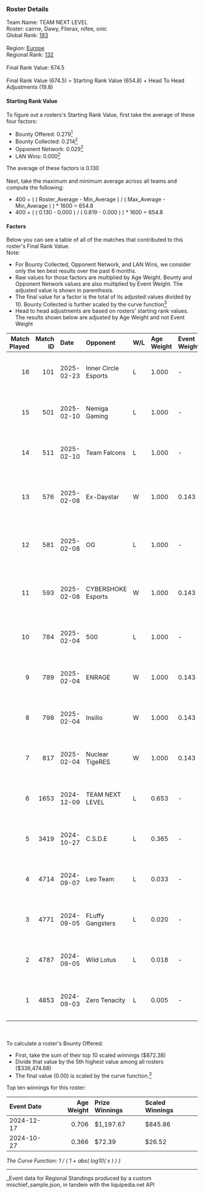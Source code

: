 ### Roster Details<br />
Team Name: TEAM NEXT LEVEL<br />
Roster: cairne, Dawy, Flierax, nifee, onic<br />
Global Rank: [193](../../standings_global_2025_03_01.md)<br />
<br />
Region: [Europe]( ../../standings_europe_2025_03_01.md)<br />
Regional Rank: [132]( ../../standings_europe_2025_03_01.md)<br />
<br />
Final Rank Value:  674.5<br />
<br />
Final Rank Value (674.5) = Starting Rank Value (654.8) + Head To Head Adjustments (19.8)<br />

#### Starting Rank Value<br />
To figure out a rosters's Starting Rank Value, first take the average of these four factors:<br />
- Bounty Offered: 0.279[<sup>1</sup>](#table2)
- Bounty Collected: 0.214[<sup>2</sup>](#table1)
- Opponent Network: 0.029[<sup>2</sup>](#table1)
- LAN Wins: 0.000[<sup>2</sup>](#table1)

The average of these factors is 0.130<br />
<br />
Next, take the maximum and minimum average across all teams and compute the following:<br />
- 400 + ( ( Roster_Average - Min_Average ) / ( Max_Average - Min_Average ) ) * 1600 = 654.8
- 400 + ( ( 0.130 - 0.000 ) / ( 0.819 - 0.000 ) ) * 1600 = 654.8


#### Factors<br />
Below you can see a table of all of the matches that contributed to this roster's Final Rank Value.<br />
Note:<br />

- For Bounty Collected, Opponent Network, and LAN Wins, we consider only the ten best results over the past 6 months.
- Raw values for those factors are multiplied by Age Weight. Bounty and Opponent Network values are also multiplied by Event Weight. The adjusted value is shown in parenthesis.
- The final value for a factor is the total of its adjusted values divided by 10. Bounty Collected is further scaled by the curve function[<sup>3</sup>](#curveFunction)
- Head to head adjustments are based on rosters' starting rank values. The results shown below are adjusted by Age Weight and not Event Weight
<span id="table1"></span><br />


| Match Played | Match ID | Date       | Opponent             | W/L | Age Weight | Event Weight | Bounty Collected | Opponent Network | LAN Wins  | H2H Adj. | Roster                                 |
| -: | -: | :- | :- | :- | :- | :- | :- | :- | :- | -: | :- |
|           16 |      101 | 2025-02-23 | Inner Circle Esports | L   | 1.000      | -            | -                | -                | -         |   -22.81 | cairne, Dawy, Flierax, nifee, onic     |
|           15 |      501 | 2025-02-10 | Nemiga Gaming        | L   | 1.000      | -            | -                | -                | -         |    -5.55 | cairne, Dawy, Flierax, nifee, onic     |
|           14 |      511 | 2025-02-10 | Team Falcons         | L   | 1.000      | -            | -                | -                | -         |    -0.06 | cairne, Dawy, Flierax, nifee, onic     |
|           13 |      576 | 2025-02-08 | Ex-Daystar           | W   | 1.000      | 0.143        | 0.000 (0.000)    | 0.056 (0.008)    | 0 (0.000) |     5.04 | cairne, Dawy, Flierax, nifee, s-chilla |
|           12 |      581 | 2025-02-08 | OG                   | L   | 1.000      | -            | -                | -                | -         |    -8.15 | cairne, Dawy, Flierax, nifee, s-chilla |
|           11 |      593 | 2025-02-08 | CYBERSHOKE Esports   | W   | 1.000      | 0.143        | 0.010 (0.001)    | 0.962 (0.137)    | 0 (0.000) |    21.00 | cairne, Dawy, Flierax, nifee, s-chilla |
|           10 |      784 | 2025-02-04 | 500                  | L   | 1.000      | -            | -                | -                | -         |    -4.71 | cairne, Dawy, Flierax, nifee, onic     |
|            9 |      789 | 2025-02-04 | ENRAGE               | W   | 1.000      | 0.143        | 0.000 (0.000)    | 0.111 (0.016)    | 0 (0.000) |    13.80 | cairne, Dawy, Flierax, nifee, onic     |
|            8 |      798 | 2025-02-04 | Insilio              | W   | 1.000      | 0.143        | 0.000 (0.000)    | 0.527 (0.075)    | 0 (0.000) |    18.52 | cairne, Dawy, Flierax, nifee, onic     |
|            7 |      817 | 2025-02-04 | Nuclear TigeRES      | W   | 1.000      | 0.143        | 0.004 (0.001)    | 0.344 (0.049)    | 0 (0.000) |    15.11 | cairne, Dawy, Flierax, nifee, onic     |
|            6 |     1653 | 2024-12-09 | TEAM NEXT LEVEL      | L   | 0.653      | -            | -                | -                | -         |    -6.09 | ch1rs, Dawy, Flierax, nifee, Psycho    |
|            5 |     3419 | 2024-10-27 | C.S.D.E              | L   | 0.365      | -            | -                | -                | -         |    -5.48 | ch1rs, Dawy, Flierax, nifee, Psycho    |
|            4 |     4714 | 2024-09-07 | Leo Team             | L   | 0.033      | -            | -                | -                | -         |    -0.35 | cairne, Dawy, Flierax, nifee, Psycho   |
|            3 |     4771 | 2024-09-05 | FLuffy Gangsters     | L   | 0.020      | -            | -                | -                | -         |    -0.24 | cairne, Dawy, Flierax, nifee, Psycho   |
|            2 |     4787 | 2024-09-05 | Wild Lotus           | L   | 0.018      | -            | -                | -                | -         |    -0.23 | cairne, Dawy, Flierax, nifee, Psycho   |
|            1 |     4853 | 2024-09-03 | Zero Tenacity        | L   | 0.005      | -            | -                | -                | -         |    -0.04 | cairne, Dawy, Flierax, nifee, Psycho   |

<br />
<span id="table2"></span><br />
To calculate a roster's Bounty Offered:<br />

- First, take the sum of their top 10 scaled winnings ($872.38)
- Divide that value by the 5th highest value among all rosters ($336,474.68)
- The final value (0.00) is scaled by the curve function.[<sup>3</sup>](#curveFunction)

Top ten winnings for this roster:<br />

| Event Date | Age Weight | Prize Winnings | Scaled Winnings |
| :- | -: | :- | :- |
| 2024-12-17 |      0.706 | $1,197.67      | $845.86         |
| 2024-10-27 |      0.366 | $72.39         | $26.52          |


<span id="curveFunction"></span>_The Curve Function: 1 / ( 1 + abs( log10( x ) ) )_<br />

---
_Event data for Regional Standings produced by a custom mischief_sample.json, in tandem with the liquipedia.net API<br />
